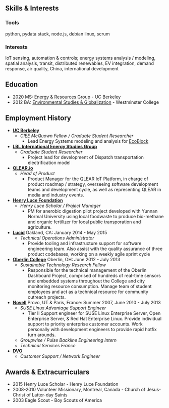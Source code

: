 ## Skills & Interests 
### Tools
python, pydata stack, node.js, debian linux, scrum

### Interests
IoT sensing, automation & controls; energy systems analysis / modeling, spatial analysis, transit, distributed renewables, EV integration, demand response, air quality, China, international development

## Education
- 2020 MS: [Energy & Resources Group](https://erg.berkeley.edu/) - UC Berkeley
- 2012 BA: [Environmental Studies & Globalization](https://westminstercollege.edu/undergraduate/programs/environmental-studies) - Westminster College

## Employment History
- **[UC Berkeley](http://erg.berkeley.edu/)**
  - *CIEE McQuown Fellow / Graduate Student Researcher*
    - Lead Energy Systems modeling and analysis for [EcoBlock](https://ecoblock.berkeley.edu/)
 - **[LBL International Energy Studies Group](https://ies.lbl.gov/)**
   - *Graduate Student Researcher*
     - Project lead for development of Dispatch transportation electrification model
- **[QLEAR.io](http://www.qlear.io/)**
  - *Head of Product*
    - Product Manager for the QLEAR IoT Platform, in charge of product roadmap / strategy, overseeing software development teams and development cycle, as well as representing QLEAR in media and industry events.
- **[Henry Luce Foundation](http://www.hluce.org/lsprogram.aspx)**
  - *Henry Luce Scholar / Project Manager*
    - PM for anerobic digestion pilot project developed with Yunnan Normal University using local foodwaste to produce bio-methane and organic fertilizer for local public transporation and agriculture.
- **[Lucid](https://lucidconnects.com/)** Oakland, CA: January 2014 - May 2015
  - *Technical Operations Administrator*
    - Provide tooling and infrastructure support for software engineering team. Also assist with the quality assurance of three product codebases, working on a weekly agile sprint cycle
- **[Oberlin College](http://www.oberlin.edu/)** Oberlin, OH: June 2012 - July 2013
  - *Sustainable Technology Research Fellow*
    - Responsible for the technical management of the Oberlin Dashboard Project, comprised of hundreds of real-time sensors and embedded systems throughout the College and city monitoring resource consumption. Manage team of student employees and act as a technical resource for community outreach projects.
- **[Novell](http://www.novell.com/)** Provo, UT & Paris, France: Summer 2007, June 2010 - July 2013
  - *SUSE Linux Advantage Support Engineer*
    - Tier II Support engineer for SUSE Linux Enterprise Server, Open Enterprise Server, & Red Hat Enterprise Linux. Provide individual support to priority enterprise customer accounts. Work personally with development engineers to provide rapid hotfix turn arounds.
  - *Groupwise / Pulse Backline Engineering Intern*
  - *Technical Services France*
- **[DVO](http://www.dvo.com/)** 
  - *Customer Support / Network Engineer*

## Awards & Extracurriculars
 - 2015 Henry Luce Scholar - Henry Luce Foundation
 - 2008-2010 Volunteer Missionary, Montreal, Canada -  Church of Jesus-Christ of Latter-day Saints
 - 2003 Eagle Scout - Boy Scouts of America
 
